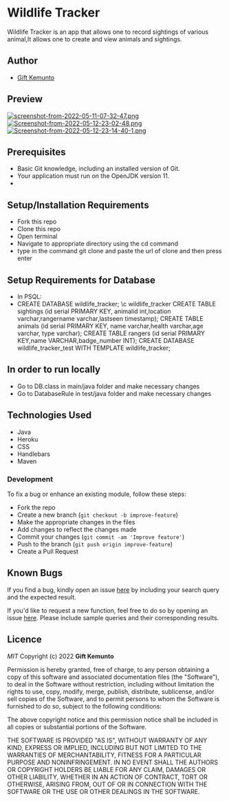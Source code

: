 # Wildlife Tracker

Wildlife Tracker is an app that allows one to record sightings of various animal,It allows one to create and view animals and sightings.

## Author
- [Gift Kemunto](https://github.com/Kemuntogift)

## Preview
  [![screenshot-from-2022-05-11-07-32-47.png](https://i.postimg.cc/gkyhNY36/screenshot-from-2022-05-11-07-32-47.png)](https://postimg.cc/GH29pn7c)
  [![Screenshot-from-2022-05-12-23-02-48.png](https://i.postimg.cc/SRw750Wv/Screenshot-from-2022-05-12-23-02-48.png)](https://postimg.cc/kRvb6pYQ)
  [![Screenshot-from-2022-05-12-23-14-40-1.png](https://i.postimg.cc/kGBPsScy/Screenshot-from-2022-05-12-23-14-40-1.png)](https://postimg.cc/305qJdzy)
## Prerequisites

- Basic Git knowledge, including an installed version of Git.
- Your application must run on the OpenJDK version 11. 
- 
## Setup/Installation Requirements
* Fork this repo
* Clone this repo
* Open terminal
* Navigate to appropriate directory using the cd command
* type in the command git clone and paste the url of clone and then press enter
## Setup Requirements for Database
* In PSQL:
* CREATE DATABASE wildlife_tracker;
  \c wildlife_tracker
  CREATE TABLE sightings (id serial PRIMARY KEY, animalid int,location varchar,rangername varchar,lastseen timestamp);
  CREATE TABLE animals (id serial PRIMARY KEY, name varchar,health varchar,age varchar, type varchar);
  CREATE TABLE rangers (id serial PRIMARY KEY,name VARCHAR,badge_number INT);
  CREATE DATABASE wildlife_tracker_test WITH TEMPLATE wildlife_tracker;
## In order to run locally
* Go to DB.class in main/java folder and make necessary changes
* Go to DatabaseRule in test/java folder and make necessary changes

## Technologies Used
* Java
* Heroku
* CSS
* Handlebars
* Maven

### Development

To fix a bug or enhance an existing module, follow these steps:

- Fork the repo
- Create a new branch (`git checkout -b improve-feature`)
- Make the appropriate changes in the files
- Add changes to reflect the changes made
- Commit your changes (`git commit -am 'Improve feature'`)
- Push to the branch (`git push origin improve-feature`)
- Create a Pull Request

## Known Bugs

If you find a bug, kindly open an issue [here](https://github.com/Kemuntogift/Wildlife-Tracker/issues/new) by including your search query and the expected result.

If you'd like to request a new function, feel free to do so by opening an issue [here](https://github.com/Kemuntogift/HeroSquad/issues/new). Please include sample queries and their corresponding results.

## Licence
*MIT*
Copyright (c) 2022 **Gift Kemunto**

Permission is hereby granted, free of charge, to any person obtaining a copy of this software and associated documentation files (the "Software"), to deal in the Software without restriction, including without limitation the rights to use, copy, modify, merge, publish, distribute, sublicense, and/or sell copies of the Software, and to permit persons to whom the Software is furnished to do so, subject to the following conditions:

The above copyright notice and this permission notice shall be included in all copies or substantial portions of the Software.

THE SOFTWARE IS PROVIDED "AS IS", WITHOUT WARRANTY OF ANY KIND, EXPRESS OR IMPLIED, INCLUDING BUT NOT LIMITED TO THE WARRANTIES OF MERCHANTABILITY, FITNESS FOR A PARTICULAR PURPOSE AND NONINFRINGEMENT. IN NO EVENT SHALL THE AUTHORS OR COPYRIGHT HOLDERS BE LIABLE FOR ANY CLAIM, DAMAGES OR OTHER LIABILITY, WHETHER IN AN ACTION OF CONTRACT, TORT OR OTHERWISE, ARISING FROM, OUT OF OR IN CONNECTION WITH THE SOFTWARE OR THE USE OR OTHER DEALINGS IN THE SOFTWARE.
